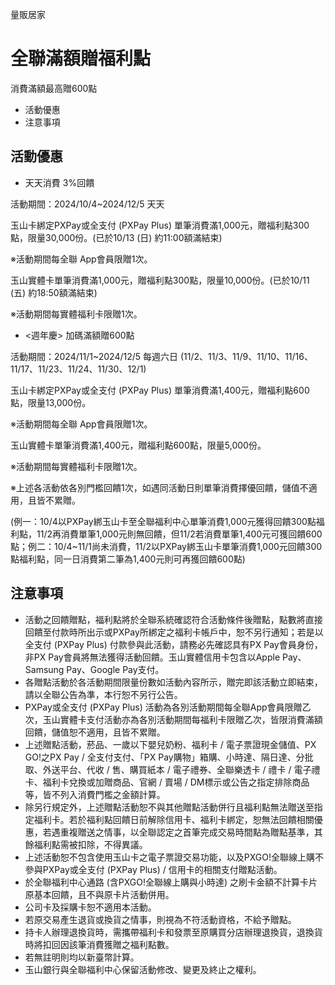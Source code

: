 量販居家

# 全聯滿額贈福利點  

消費滿額最高贈600點

  * 活動優惠
  * 注意事項

## 活動優惠

  * 天天消費 3%回饋

活動期間：2024/10/4~2024/12/5 天天

玉山卡綁定PXPay或全支付 (PXPay Plus) 單筆消費滿1,000元，贈福利點300點，限量30,000份。(已於10/13 (日)
約11:00額滿結束)

※活動期間每全聯 App會員限贈1次。

玉山實體卡單筆消費滿1,000元，贈福利點300點，限量10,000份。(已於10/11 (五) 約18:50額滿結束)

※活動期間每實體福利卡限贈1次。

  

  * <週年慶> 加碼滿額贈600點

活動期間：2024/11/1~2024/12/5 每週六日
(11/2、11/3、11/9、11/10、11/16、11/17、11/23、11/24、11/30、12/1)

玉山卡綁定PXPay或全支付 (PXPay Plus) 單筆消費滿1,400元，贈福利點600點，限量13,000份。

※活動期間每全聯 App會員限贈1次。

玉山實體卡單筆消費滿1,400元，贈福利點600點，限量5,000份。

※活動期間每實體福利卡限贈1次。

※上述各活動依各別門檻回饋1次，如遇同活動日則單筆消費擇優回饋，儲值不適用，且皆不累贈。

(例一：10/4以PXPay綁玉山卡至全聯福利中心單筆消費1,000元獲得回饋300點福利點，11/2再消費單筆1,000元則無回饋，但11/2若消費單筆1,400元可獲回饋600點；例二：10/4~11/1尚未消費，11/2以PXPay綁玉山卡單筆消費1,000元回饋300點福利點，同一日消費第二筆為1,400元則可再獲回饋600點)

## 注意事項

  * 活動之回饋贈點，福利點將於全聯系統確認符合活動條件後贈點，點數將直接回饋至付款時所出示或PXPay所綁定之福利卡帳戶中，恕不另行通知；若是以全支付 (PXPay Plus) 付款參與此活動，請務必先確認具有PX Pay會員身份，非PX Pay會員將無法獲得活動回饋。玉山實體信用卡包含以Apple Pay、Samsung Pay、Google Pay支付。
  * 各贈點活動於各活動期間限量份數如活動內容所示，贈完即該活動立即結束，請以全聯公告為準，本行恕不另行公告。
  * PXPay或全支付 (PXPay Plus) 活動為各別活動期間每全聯App會員限贈乙次，玉山實體卡支付活動亦為各別活動期間每福利卡限贈乙次，皆限消費滿額回饋，儲值恕不適用，且皆不累贈。
  * 上述贈點活動，菸品、一歲以下嬰兒奶粉、福利卡 / 電子票證現金儲值、PX GO!之PX Pay / 全支付支付、「PX Pay購物」箱購、小時達、隔日達、分批取、外送平台、代收 / 售、購買紙本 / 電子禮券、全聯樂透卡 / 禮卡 / 電子禮卡、福利卡兌換或加贈商品、官網 / 賣場 / DM標示或公告之指定排除商品等，皆不列入消費門檻之金額計算。
  * 除另行規定外，上述贈點活動恕不與其他贈點活動併行且福利點無法贈送至指定福利卡。若於福利點回饋日前解除信用卡、福利卡綁定，恕無法回饋相關優惠，若遇重複贈送之情事，以全聯認定之首筆完成交易時間點為贈點基準，其餘福利點需被扣除，不得異議。
  * 上述活動恕不包含使用玉山卡之電子票證交易功能，以及PXGO!全聯線上購不參與PXPay或全支付 (PXPay Plus) / 信用卡的相關支付贈點活動。
  * 於全聯福利中心通路 (含PXGO!全聯線上購與小時達) 之刷卡金額不計算卡片原基本回饋，且不與原卡片活動併用。
  * 公司卡及採購卡恕不適用本活動。
  * 若原交易產生退貨或換貨之情事，則視為不符活動資格，不給予贈點。
  * 持卡人辦理退換貨時，需攜帶福利卡和發票至原購買分店辦理退換貨，退換貨時將扣回因該筆消費獲贈之福利點數。
  * 若無註明則均以新臺幣計算。
  * 玉山銀行與全聯福利中心保留活動修改、變更及終止之權利。

